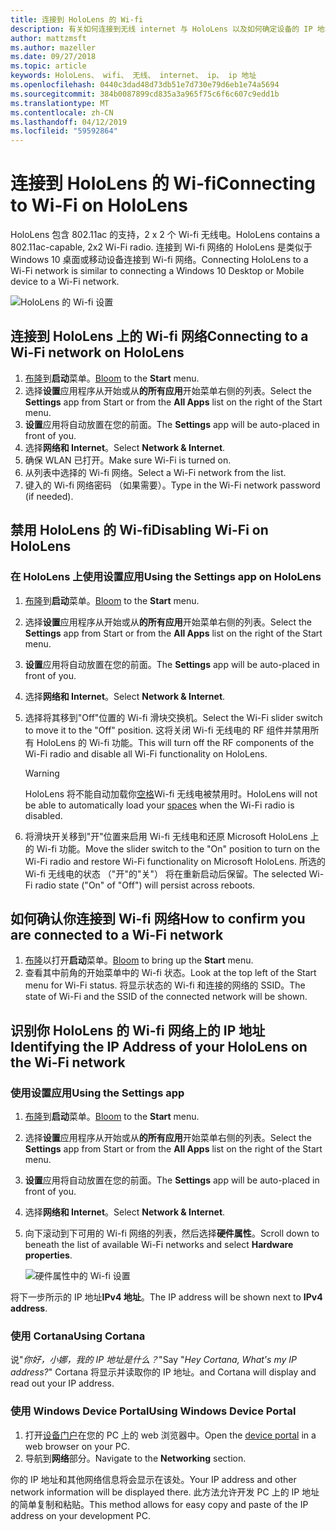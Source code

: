 ```yaml
---
title: 连接到 HoloLens 的 Wi-fi
description: 有关如何连接到无线 internet 与 HoloLens 以及如何确定设备的 IP 地址的说明。
author: mattzmsft
ms.author: mazeller
ms.date: 09/27/2018
ms.topic: article
keywords: HoloLens、 wifi、 无线、 internet、 ip、 ip 地址
ms.openlocfilehash: 0440c3dad48d73db51e7d730e79d6eb1e74a5694
ms.sourcegitcommit: 384b0087899cd835a3a965f75c6f6c607c9edd1b
ms.translationtype: MT
ms.contentlocale: zh-CN
ms.lasthandoff: 04/12/2019
ms.locfileid: "59592864"
---
```

# <a name="connecting-to-wi-fi-on-hololens"></a><span data-ttu-id="c8c42-104">连接到 HoloLens 的 Wi-fi</span><span class="sxs-lookup"><span data-stu-id="c8c42-104">Connecting to Wi-Fi on HoloLens</span></span>

<span data-ttu-id="c8c42-105">HoloLens 包含 802.11ac 的支持，2 x 2 个 Wi-fi 无线电。</span><span class="sxs-lookup"><span data-stu-id="c8c42-105">HoloLens contains a 802.11ac-capable, 2x2 Wi-Fi radio.</span></span> <span data-ttu-id="c8c42-106">连接到 Wi-fi 网络的 HoloLens 是类似于 Windows 10 桌面或移动设备连接到 Wi-fi 网络。</span><span class="sxs-lookup"><span data-stu-id="c8c42-106">Connecting HoloLens to a Wi-Fi network is similar to connecting a Windows 10 Desktop or Mobile device to a Wi-Fi network.</span></span>

![HoloLens 的 Wi-fi 设置](images/wifi-hololens-600px.jpg)

## <a name="connecting-to-a-wi-fi-network-on-hololens"></a><span data-ttu-id="c8c42-108">连接到 HoloLens 上的 Wi-fi 网络</span><span class="sxs-lookup"><span data-stu-id="c8c42-108">Connecting to a Wi-Fi network on HoloLens</span></span>

1. <span data-ttu-id="c8c42-109">[布隆](gestures.md#bloom)到**启动**菜单。</span><span class="sxs-lookup"><span data-stu-id="c8c42-109">[Bloom](gestures.md#bloom) to the **Start** menu.</span></span>
2. <span data-ttu-id="c8c42-110">选择**设置**应用程序从开始或从**的所有应用**开始菜单右侧的列表。</span><span class="sxs-lookup"><span data-stu-id="c8c42-110">Select the **Settings** app from Start or from the **All Apps** list on the right of the Start menu.</span></span>
3. <span data-ttu-id="c8c42-111">**设置**应用将自动放置在您的前面。</span><span class="sxs-lookup"><span data-stu-id="c8c42-111">The **Settings** app will be auto-placed in front of you.</span></span>
4. <span data-ttu-id="c8c42-112">选择**网络和 Internet**。</span><span class="sxs-lookup"><span data-stu-id="c8c42-112">Select **Network & Internet**.</span></span>
5. <span data-ttu-id="c8c42-113">确保 WLAN 已打开。</span><span class="sxs-lookup"><span data-stu-id="c8c42-113">Make sure Wi-Fi is turned on.</span></span>
6. <span data-ttu-id="c8c42-114">从列表中选择的 Wi-fi 网络。</span><span class="sxs-lookup"><span data-stu-id="c8c42-114">Select a Wi-Fi network from the list.</span></span>
7. <span data-ttu-id="c8c42-115">键入的 Wi-fi 网络密码 （如果需要）。</span><span class="sxs-lookup"><span data-stu-id="c8c42-115">Type in the Wi-Fi network password (if needed).</span></span>

## <a name="disabling-wi-fi-on-hololens"></a><span data-ttu-id="c8c42-116">禁用 HoloLens 的 Wi-fi</span><span class="sxs-lookup"><span data-stu-id="c8c42-116">Disabling Wi-Fi on HoloLens</span></span>

### <a name="using-the-settings-app-on-hololens"></a><span data-ttu-id="c8c42-117">在 HoloLens 上使用设置应用</span><span class="sxs-lookup"><span data-stu-id="c8c42-117">Using the Settings app on HoloLens</span></span>

1. <span data-ttu-id="c8c42-118">[布隆](gestures.md#bloom)到**启动**菜单。</span><span class="sxs-lookup"><span data-stu-id="c8c42-118">[Bloom](gestures.md#bloom) to the **Start** menu.</span></span>
2. <span data-ttu-id="c8c42-119">选择**设置**应用程序从开始或从**的所有应用**开始菜单右侧的列表。</span><span class="sxs-lookup"><span data-stu-id="c8c42-119">Select the **Settings** app from Start or from the **All Apps** list on the right of the Start menu.</span></span>
3. <span data-ttu-id="c8c42-120">**设置**应用将自动放置在您的前面。</span><span class="sxs-lookup"><span data-stu-id="c8c42-120">The **Settings** app will be auto-placed in front of you.</span></span>
4. <span data-ttu-id="c8c42-121">选择**网络和 Internet**。</span><span class="sxs-lookup"><span data-stu-id="c8c42-121">Select **Network & Internet**.</span></span>
5. <span data-ttu-id="c8c42-122">选择将其移到"Off"位置的 Wi-fi 滑块交换机。</span><span class="sxs-lookup"><span data-stu-id="c8c42-122">Select the Wi-Fi slider switch to move it to the "Off" position.</span></span> <span data-ttu-id="c8c42-123">这将关闭 Wi-fi 无线电的 RF 组件并禁用所有 HoloLens 的 Wi-fi 功能。</span><span class="sxs-lookup"><span data-stu-id="c8c42-123">This will turn off the RF components of the Wi-Fi radio and disable all Wi-Fi functionality on HoloLens.</span></span> 

    >[!WARNING]
    ><span data-ttu-id="c8c42-124">HoloLens 将不能自动加载你[空格](environment-considerations-for-hololens.md#spaces)Wi-fi 无线电被禁用时。</span><span class="sxs-lookup"><span data-stu-id="c8c42-124">HoloLens will not be able to automatically load your [spaces](environment-considerations-for-hololens.md#spaces) when the Wi-Fi radio is disabled.</span></span>
    
6. <span data-ttu-id="c8c42-125">将滑块开关移到"开"位置来启用 Wi-fi 无线电和还原 Microsoft HoloLens 上的 Wi-fi 功能。</span><span class="sxs-lookup"><span data-stu-id="c8c42-125">Move the slider switch to the "On" position to turn on the Wi-Fi radio and restore Wi-Fi functionality on Microsoft HoloLens.</span></span> <span data-ttu-id="c8c42-126">所选的 Wi-fi 无线电的状态 （"开"的"关"） 将在重新启动后保留。</span><span class="sxs-lookup"><span data-stu-id="c8c42-126">The selected Wi-Fi radio state ("On" of "Off") will persist across reboots.</span></span>

## <a name="how-to-confirm-you-are-connected-to-a-wi-fi-network"></a><span data-ttu-id="c8c42-127">如何确认你连接到 Wi-fi 网络</span><span class="sxs-lookup"><span data-stu-id="c8c42-127">How to confirm you are connected to a Wi-Fi network</span></span>

1. <span data-ttu-id="c8c42-128">[布隆](gestures.md#bloom)以打开**启动**菜单。</span><span class="sxs-lookup"><span data-stu-id="c8c42-128">[Bloom](gestures.md#bloom) to bring up the **Start** menu.</span></span>
2. <span data-ttu-id="c8c42-129">查看其中前角的开始菜单中的 Wi-fi 状态。</span><span class="sxs-lookup"><span data-stu-id="c8c42-129">Look at the top left of the Start menu for Wi-Fi status.</span></span> <span data-ttu-id="c8c42-130">将显示状态的 Wi-fi 和连接的网络的 SSID。</span><span class="sxs-lookup"><span data-stu-id="c8c42-130">The state of Wi-Fi and the SSID of the connected network will be shown.</span></span>

## <a name="identifying-the-ip-address-of-your-hololens-on-the-wi-fi-network"></a><span data-ttu-id="c8c42-131">识别你 HoloLens 的 Wi-fi 网络上的 IP 地址</span><span class="sxs-lookup"><span data-stu-id="c8c42-131">Identifying the IP Address of your HoloLens on the Wi-Fi network</span></span>

### <a name="using-the-settings-app"></a><span data-ttu-id="c8c42-132">使用设置应用</span><span class="sxs-lookup"><span data-stu-id="c8c42-132">Using the Settings app</span></span>

1. <span data-ttu-id="c8c42-133">[布隆](gestures.md#bloom)到**启动**菜单。</span><span class="sxs-lookup"><span data-stu-id="c8c42-133">[Bloom](gestures.md#bloom) to the **Start** menu.</span></span>
2. <span data-ttu-id="c8c42-134">选择**设置**应用程序从开始或从**的所有应用**开始菜单右侧的列表。</span><span class="sxs-lookup"><span data-stu-id="c8c42-134">Select the **Settings** app from Start or from the **All Apps** list on the right of the Start menu.</span></span>
3. <span data-ttu-id="c8c42-135">**设置**应用将自动放置在您的前面。</span><span class="sxs-lookup"><span data-stu-id="c8c42-135">The **Settings** app will be auto-placed in front of you.</span></span>
4. <span data-ttu-id="c8c42-136">选择**网络和 Internet**。</span><span class="sxs-lookup"><span data-stu-id="c8c42-136">Select **Network & Internet**.</span></span>
5. <span data-ttu-id="c8c42-137">向下滚动到下可用的 Wi-fi 网络的列表，然后选择**硬件属性**。</span><span class="sxs-lookup"><span data-stu-id="c8c42-137">Scroll down to beneath the list of available Wi-Fi networks and select **Hardware properties**.</span></span>

    ![硬件属性中的 Wi-fi 设置](images/wifi-hololens-hwdetails.jpg)

<span data-ttu-id="c8c42-139">将下一步所示的 IP 地址**IPv4 地址**。</span><span class="sxs-lookup"><span data-stu-id="c8c42-139">The IP address will be shown next to **IPv4 address**.</span></span>

### <a name="using-cortana"></a><span data-ttu-id="c8c42-140">使用 Cortana</span><span class="sxs-lookup"><span data-stu-id="c8c42-140">Using Cortana</span></span>

<span data-ttu-id="c8c42-141">说"*你好，小娜，我的 IP 地址是什么？*"</span><span class="sxs-lookup"><span data-stu-id="c8c42-141">Say "*Hey Cortana, What's my IP address?*"</span></span> <span data-ttu-id="c8c42-142">Cortana 将显示并读取你的 IP 地址。</span><span class="sxs-lookup"><span data-stu-id="c8c42-142">and Cortana will display and read out your IP address.</span></span>

### <a name="using-windows-device-portal"></a><span data-ttu-id="c8c42-143">使用 Windows Device Portal</span><span class="sxs-lookup"><span data-stu-id="c8c42-143">Using Windows Device Portal</span></span>

1. <span data-ttu-id="c8c42-144">打开[设备门户](using-the-windows-device-portal.md#networking)在您的 PC 上的 web 浏览器中。</span><span class="sxs-lookup"><span data-stu-id="c8c42-144">Open the [device portal](using-the-windows-device-portal.md#networking) in a web browser on your PC.</span></span>
2. <span data-ttu-id="c8c42-145">导航到**网络**部分。</span><span class="sxs-lookup"><span data-stu-id="c8c42-145">Navigate to the **Networking** section.</span></span>

<span data-ttu-id="c8c42-146">你的 IP 地址和其他网络信息将会显示在该处。</span><span class="sxs-lookup"><span data-stu-id="c8c42-146">Your IP address and other network information will be displayed there.</span></span> <span data-ttu-id="c8c42-147">此方法允许开发 PC 上的 IP 地址的简单复制和粘贴。</span><span class="sxs-lookup"><span data-stu-id="c8c42-147">This method allows for easy copy and paste of the IP address on your development PC.</span></span>
